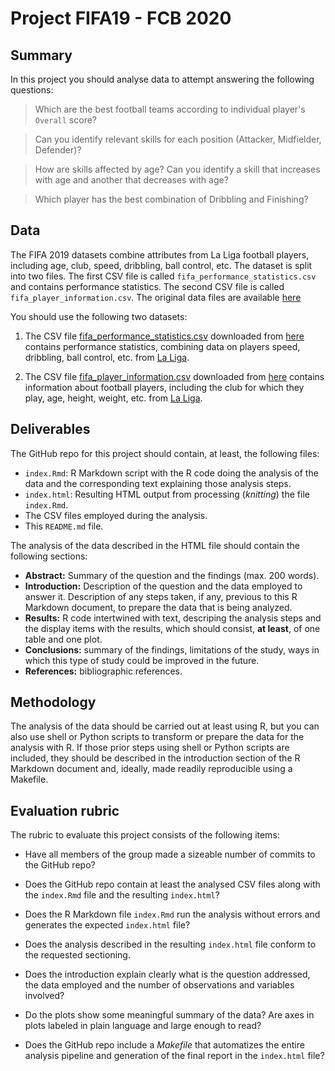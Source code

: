 # Project FIFA19 - FCB 2020

## Summary

In this project you should analyse data to attempt answering the following questions:

> Which are the best football teams according to individual player's `Overall` score?

> Can you identify relevant skills for each position (Attacker, Midfielder, Defender)?

> How are skills affected by age? Can you identify a skill that increases with age and another that decreases with age?

> Which player has the best combination of Dribbling and Finishing?

## Data

The FIFA 2019 datasets combine attributes from La Liga football players, including age, club, speed, dribbling, ball control, etc. The dataset is split into two files. The first CSV file is called `fifa_performance_statistics.csv` and contains performance statistics. The second CSV file is called `fifa_player_information.csv`. The original data files are available [here](https://www.kaggle.com/karangadiya/fifa19)

You should use the following two datasets:

1. The CSV file [fifa_performance_statistics.csv](fifa_performance_statistics.csv) downloaded from
[here](https://www.kaggle.com/karangadiya/fifa19) contains performance statistics, combining
data on players speed, dribbling, ball control, etc. from [La Liga](https://www.laliga.com/en-GB).

2. The CSV file [fifa_player_information.csv](fifa_player_information.csv) downloaded from
[here](https://www.kaggle.com/karangadiya/fifa19) contains information about football players,
including the club for which they play, age, height, weight, etc.
from [La Liga](https://www.laliga.com/en-GB).

## Deliverables

The GitHub repo for this project should contain, at least, the following files:

  * `index.Rmd`: R Markdown script with the R code doing the analysis of the data
    and the corresponding text explaining those analysis steps.
  * `index.html`: Resulting HTML output from processing (_knitting_) the file
    `index.Rmd`.
  * The CSV files employed during the analysis.
  * This `README.md` file.

The analysis of the data described in the HTML file should contain the following
sections:

  * **Abstract:** Summary of the question and the findings (max. 200 words).
  * **Introduction:** Description of the question and the data employed to answer it.
    Description of any steps taken, if any, previous to this R Markdown document,
    to prepare the data that is being analyzed.
  * **Results:** R code intertwined with text, descriping the analysis steps and the
    display items with the results, which should consist, **at least**, of one table
    and one plot.
  * **Conclusions:** summary of the findings, limitations of the study, ways in which
    this type of study could be improved in the future.
  * **References:** bibliographic references.

## Methodology

The analysis of the data should be carried out at least using R, but you can also
use shell or Python scripts to transform or prepare the data for the analysis with
R. If those prior steps using shell or Python scripts are included, they should be
described in the introduction section of the R Markdown document and, ideally,
made readily reproducible using a Makefile.

## Evaluation rubric

The rubric to evaluate this project consists of the following items:

* Have all members of the group made a sizeable number of commits to the GitHub repo?

* Does the GitHub repo contain at least the analysed CSV files along with the
  `index.Rmd` file and the resulting `index.html`?

* Does the R Markdown file `index.Rmd` run the analysis without errors and
  generates the expected `index.html` file?

* Does the analysis described in the resulting `index.html` file conform to
  the requested sectioning.

* Does the introduction explain clearly what is the question addressed, the
  data employed and the number of observations and variables involved?

* Do the plots show some meaningful summary of the data? Are axes in plots
  labeled in plain language and large enough to read?

* Does the GitHub repo include a _Makefile_ that automatizes the entire analysis
  pipeline and generation of the final report in the `index.html` file?
